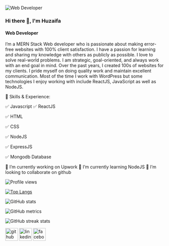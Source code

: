 ![Web Developer](https://scontent.fjsr11-1.fna.fbcdn.net/v/t39.30808-6/345051351_555759593412526_4508042112951292305_n.jpg?stp=dst-jpg_s960x960&_nc_cat=100&ccb=1-7&_nc_sid=e3f864&_nc_ohc=vYev8c7JK-YAX84Flki&_nc_ht=scontent.fjsr11-1.fna&oh=00_AfBCkqcFD6yYI_ObM5ttds19s5ZSXUFc3GNfeoFG5y1WZw&oe=64609678)

### Hi there 👋, I'm Huzaifa
#### Web Developer

I’m a MERN Stack Web developer who is passionate about making error-free websites with 100% client satisfaction. I have a passion for learning and sharing my knowledge with others as publicly as possible. I love to solve real-world problems. I am strategic, goal-oriented, and always work with an end goal in mind. Over the past years, I created 100s of websites for my clients. I pride myself on doing quality work and maintain excellent communication. Most of the time I work with WordPress but some technologies I enjoy working with include ReactJS, JavaScript as well as NodeJS.

🎯 Skills & Experience:

✅ Javascript
✅ ReactJS

✅ HTML 

✅ CSS 

✅ NodeJS 

✅ ExpressJS 

✅ Mongodb Database

 🔭 I’m currently working on Upwork 
 🌱 I’m currently learning NodeJS 
 👯 I’m looking to collaborate on github 
 
 
 ![Profile views](https://gpvc.arturio.dev/Huzaifa707262) 




[![Top Langs](https://github-readme-stats.vercel.app/api/top-langs/?username=Huzaifa707262)](https://github.com/anuraghazra/github-readme-stats)

![GitHub stats](https://github-readme-stats.vercel.app/api?username=Huzaifa707262&show_icons=true)  

![GitHub metrics](https://metrics.lecoq.io/Huzaifa707262)  

![GitHub streak stats](https://streak-stats.demolab.com/?user=Huzaifa707262)  

 [<img src='https://cdn.jsdelivr.net/npm/simple-icons@3.0.1/icons/github.svg' alt='github' height='40'>](https://github.com/Huzaifa707262)  [<img src='https://cdn.jsdelivr.net/npm/simple-icons@3.0.1/icons/linkedin.svg' alt='linkedin' height='40'>](https://www.linkedin.com/in/huzaifa-islam-996a29249/)  [<img src='https://cdn.jsdelivr.net/npm/simple-icons@3.0.1/icons/facebook.svg' alt='facebook' height='40'>](https://www.facebook.com/https://www.facebook.com/profile.php?id=100091188691158)  
